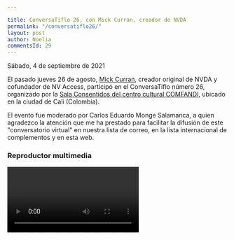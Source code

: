 ```yaml
---

title: ConversaTiflo 26, con Mick Curran, creador de NVDA
permalink: "/conversatiflo26/"
layout: post
author: Noelia
commentsId: 29
---
```



<footer>Sábado, 4 de septiembre de 2021</footer>

El pasado jueves 26 de agosto, [Mick Curran](https://github.com/michaelDCurran), creador original de NVDA y cofundador de NV Access, participó en el ConversaTiflo número 26, organizado por la [Sala Consentidos del centro cultural COMFANDI](https://www.comfandi.com.co/personas/cultura/sala-consentidos), ubicado en la ciudad de Cali (Colombia).

El evento fue moderado por Carlos Eduardo Monge Salamanca, a quien agradezco la atención que me ha prestado para facilitar la difusión de este "conversatorio virtual" en nuestra lista de correo, en la lista internacional de complementos y en esta web.

<div id="ableplayer">
<h3>Reproductor multimedia</h3>
<video id="video1" data-able-player preload="metadata" data-heading-level="0" data-lyrics-mode data-transcript-title="Transcripción" data-skin="2020" playsinline data-youtube-id="mTgfMpY-fpU" data-description-audible="false" data-transcript-div,>
<a href"https://www.youtube.com/embed/mTgfMpY-fpU"
</video>
<!-- Dependencies -->
<script src="//ajax.googleapis.com/ajax/libs/jquery/3.2.1/jquery.min.js"></script>
<script src="../../ableplayer/thirdparty/js.cookie.js"></script>

<!-- CSS -->
<link rel="stylesheet" href="../../ableplayer/build/ableplayer.min.css" type="text/css"/>

<!-- JavaScript -->
<script src="../../ableplayer/build/ableplayer.min.js"></script>
</div>

